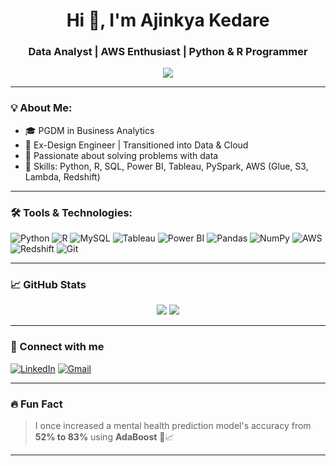 <h1 align="center">Hi 👋, I'm Ajinkya Kedare</h1>
<h3 align="center">Data Analyst | AWS Enthusiast | Python & R Programmer</h3>

<p align="center">
  <img src="https://readme-typing-svg.herokuapp.com/?lines=Data+Analyst+|+ML+Enthusiast+|+Cloud+Learner;Python,+SQL,+Power+BI,+Tableau+Lover;&center=true&width=500&height=50">
</p>

---

### 💡 About Me:
- 🎓 PGDM in Business Analytics  
- 💼 Ex-Design Engineer | Transitioned into Data & Cloud  
- 🧠 Passionate about solving problems with data  
- 🔧 Skills: Python, R, SQL, Power BI, Tableau, PySpark, AWS (Glue, S3, Lambda, Redshift)  

---

### 🛠️ Tools & Technologies:

![Python](https://img.shields.io/badge/-Python-000?&logo=Python)
![R](https://img.shields.io/badge/-R-276DC3?logo=r)
![MySQL](https://img.shields.io/badge/-MySQL-000?&logo=mysql)
![Tableau](https://img.shields.io/badge/-Tableau-E97627?logo=Tableau)
![Power BI](https://img.shields.io/badge/-Power%20BI-F2C811?logo=Power-BI&logoColor=black)
![Pandas](https://img.shields.io/badge/-Pandas-150458?logo=pandas)
![NumPy](https://img.shields.io/badge/-NumPy-013243?logo=numpy)
![AWS](https://img.shields.io/badge/-AWS-232F3E?logo=amazon-aws)
![Redshift](https://img.shields.io/badge/-Redshift-D61F26?logo=amazon-redshift)
![Git](https://img.shields.io/badge/-Git-F05032?logo=git)

---

### 📈 GitHub Stats

<p align="center">
  <img src="https://github-readme-streak-stats.herokuapp.com/?user=AjinkyaDS&theme=tokyonight" />
  <img src="https://github-readme-stats.vercel.app/api?username=AjinkyaDS&show_icons=true&theme=tokyonight" />
</p>

---

### 🔗 Connect with me

[![LinkedIn](https://img.shields.io/badge/-Ajinkya%20Kedare-0077B5?style=flat&logo=linkedin&logoColor=white)](https://www.linkedin.com/in/ajinkya-kedare-282282294)
[![Gmail](https://img.shields.io/badge/-ajinkyakedare007@gmail.com-D14836?style=flat&logo=gmail&logoColor=white)](mailto:ajinkyakedare007@gmail.com)

---

### 🔥 Fun Fact
> I once increased a mental health prediction model's accuracy from **52% to 83%** using **AdaBoost** 🧠📈

---

